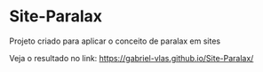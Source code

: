 # Site-Paralax
Projeto criado para aplicar o conceito de paralax em sites

Veja o resultado no link: https://gabriel-vlas.github.io/Site-Paralax/
